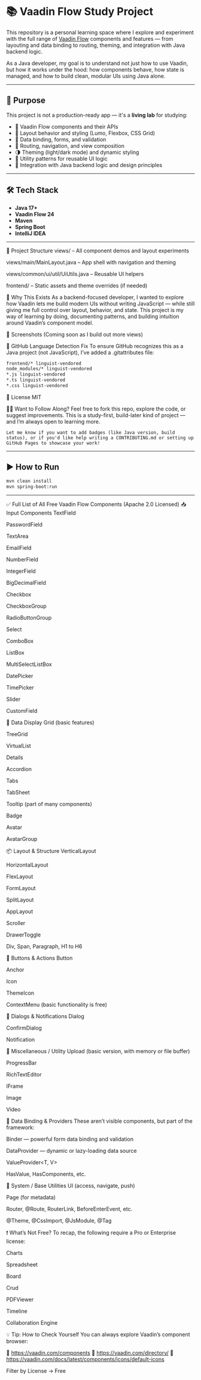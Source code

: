 # 📚 Vaadin Flow Study Project

This repository is a personal learning space where I explore and experiment with the full range of [Vaadin Flow](https://vaadin.com/flow) components and features — from layouting and data binding to routing, theming, and integration with Java backend logic.

As a Java developer, my goal is to understand not just how to use Vaadin, but how it works under the hood: how components behave, how state is managed, and how to build clean, modular UIs using Java alone.

---

## 🎯 Purpose

This project is not a production-ready app — it's a **living lab** for studying:

- 🧩 Vaadin Flow components and their APIs
- 🎨 Layout behavior and styling (Lumo, Flexbox, CSS Grid)
- 🔄 Data binding, forms, and validation
- 🧭 Routing, navigation, and view composition
- 🌗 Theming (light/dark mode) and dynamic styling
- 🧰 Utility patterns for reusable UI logic
- 🧪 Integration with Java backend logic and design principles

---

## 🛠️ Tech Stack

- **Java 17+**
- **Vaadin Flow 24**
- **Maven**
- **Spring Boot**
- **IntelliJ IDEA**

---
📁 Project Structure
views/ – All component demos and layout experiments

views/main/MainLayout.java – App shell with navigation and theming

views/common/ui/util/UiUtils.java – Reusable UI helpers

frontend/ – Static assets and theme overrides (if needed)

🧠 Why This Exists
As a backend-focused developer, I wanted to explore how Vaadin lets me build modern UIs without writing JavaScript — while still giving me full control over layout, behavior, and state. This project is my way of learning by doing, documenting patterns, and building intuition around Vaadin’s component model.

📸 Screenshots
(Coming soon as I build out more views)

🧼 GitHub Language Detection Fix
To ensure GitHub recognizes this as a Java project (not JavaScript), I’ve added a .gitattributes file:
```bash
frontend/* linguist-vendored
node_modules/* linguist-vendored
*.js linguist-vendored
*.ts linguist-vendored
*.css linguist-vendored
```
📄 License
MIT

🙋‍♂️ Want to Follow Along?
Feel free to fork this repo, explore the code, or suggest improvements. This is a study-first, build-later kind of project — and I’m always open to learning more.
```
Let me know if you want to add badges (like Java version, build status), or if you'd like help writing a CONTRIBUTING.md or setting up GitHub Pages to showcase your work!
```
---

## ▶️ How to Run

```bash
mvn clean install
mvn spring-boot:run
```
---
✅ Full List of All Free Vaadin Flow Components (Apache 2.0 Licensed)
📥 Input Components
TextField

PasswordField

TextArea

EmailField

NumberField

IntegerField

BigDecimalField

Checkbox

CheckboxGroup

RadioButtonGroup

Select

ComboBox

ListBox

MultiSelectListBox

DatePicker

TimePicker

Slider

CustomField

🧾 Data Display
Grid (basic features)

TreeGrid

VirtualList

Details

Accordion

Tabs

TabSheet

Tooltip (part of many components)

Badge

Avatar

AvatarGroup

📦 Layout & Structure
VerticalLayout

HorizontalLayout

FlexLayout

FormLayout

SplitLayout

AppLayout

Scroller

DrawerToggle

Div, Span, Paragraph, H1 to H6

🚦 Buttons & Actions
Button

Anchor

Icon

ThemeIcon

ContextMenu (basic functionality is free)

💬 Dialogs & Notifications
Dialog

ConfirmDialog

Notification

📎 Miscellaneous / Utility
Upload (basic version, with memory or file buffer)

ProgressBar

RichTextEditor

IFrame

Image

Video

🔄 Data Binding & Providers
These aren’t visible components, but part of the framework:

Binder<T> — powerful form data binding and validation

DataProvider<T> — dynamic or lazy-loading data source

ValueProvider<T, V>

HasValue, HasComponents, etc.

🧰 System / Base Utilities
UI (access, navigate, push)

Page (for metadata)

Router, @Route, RouterLink, BeforeEnterEvent, etc.

@Theme, @CssImport, @JsModule, @Tag

❗ What’s Not Free?
To recap, the following require a Pro or Enterprise license:

Charts

Spreadsheet

Board

Crud

PDFViewer

Timeline

Collaboration Engine

💡 Tip: How to Check Yourself
You can always explore Vaadin’s component browser:

🔗 https://vaadin.com/components
🔗 https://vaadin.com/directory/
🔗 https://vaadin.com/docs/latest/components/icons/default-icons

Filter by License → Free
